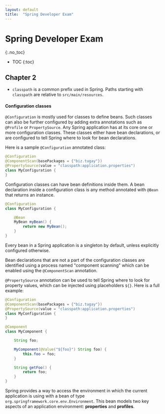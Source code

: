 ```yaml
---
layout: default
title:  "Spring Developer Exam"
---
```


# Spring Developer Exam
{:.no_toc}

* TOC
{:toc}

## Chapter 2
- `classpath` is a common prefix used in Spring. Paths starting with `classpath` are relative to `src/main/resources`.

#### Configuration classes
`@Configuration` is mostly used for classes to define beans. Such classes can also be further configured by adding extra annotations such as `@Profile` or `PropertySource`. Any Spring application has at its core one or more configuration classes. These classes either have bean declarations, or are configured to tell Spring where to look for bean declarations.

Here is a sample `@Configuration` annotated class:

```java
@Configuration
@ComponentScan(basePackages = {"biz.tugay"})
@PropertySource(value = "classpath:application.properties")
class MyConfiguration {
}
```

Configuration classes can have bean definitions inside them. A bean declaration inside a configuration class is any method annotated with `@Bean` that returns an instance. 

```java
@Configuration
class MyConfiguration {

    @Bean
    MyBean myBean() {
        return new MyBean();
    }
}
```

Every bean in a Spring application is a singleton by default, unless explicitly configured otherwise. 

Bean declarations that are not a part of the configuration classes are identified using a process named "component scanning" which can be enabled using the `@ComponentScan` annotation. 

`@PropertySource` annotation can be used to tell Spring where to look for property values, which can be injected using placeholders `${}`. Here is a full example:

```java
@Configuration
@ComponentScan(basePackages = {"biz.tugay"})
@PropertySource(value = "classpath:application.properties")
class MyConfiguration {
}

@Component
class MyComponent {

    String foo;

    MyComponent(@Value("${foo}") String foo) {
        this.foo = foo;
    }

    String getFoo() {
        return foo;
    }
}
```

Spring provides a way to access the environment in which the current application is using with a bean of type `org.springframework.core.env.Environment`. This bean models two key aspects of an application environment: __properties__ and __profiles__. 